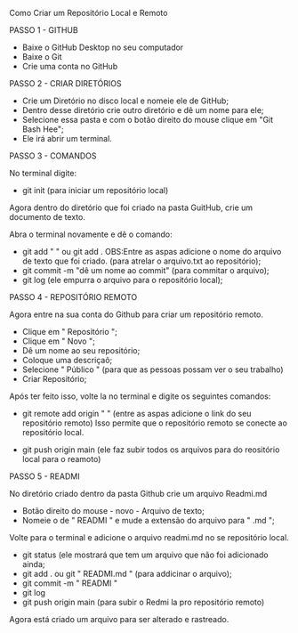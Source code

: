 Como Criar um Repositório Local e Remoto

PASSO 1 - GITHUB

- Baixe o GitHub Desktop no seu computador
- Baixe o Git
- Crie uma conta no GitHub

PASSO 2 - CRIAR DIRETÓRIOS

- Crie um Diretório no disco local e nomeie ele de GitHub;
- Dentro desse diretório crie outro diretório e dê um nome para ele;
- Selecione essa pasta e com o botão direito do mouse clique em "Git Bash Hee";
- Ele irá abrir um terminal.

PASSO 3 - COMANDOS

No terminal digite:
- git init (para iniciar um repositório local)

Agora dentro do diretório que foi criado na pasta GuitHub, crie um documento de texto.

Abra o terminal novamente e dê o comando:
- git add " " ou git add . OBS:Entre as aspas adicione o nome do arquivo de texto que foi criado. (para atrelar o arquivo.txt ao repositório);
- git commit -m "dê um nome ao commit" (para commitar o arquivo);
- git log (ele empurra o arquivo para o repositório local);

PASSO 4 - REPOSITÓRIO REMOTO

Agora entre na sua conta do Github para criar um repositório remoto.
- Clique em " Repositório ";
- Clique em " Novo ";
- Dê um nome ao seu repositório;
- Coloque uma descriçaõ;
- Selecione " Público " (para que as pessoas possam ver o seu trabalho)
- Criar Repositório;

Após ter feito isso, volte la no terminal e digite os seguintes comandos:
- git remote add origin " " (entre as aspas adicione o link do seu repositório remoto)
Isso permite que o repositório remoto se conecte ao repositório local.

- git push origin main (ele faz subir todos os arquivos para do reositório local para o reamoto)

PASSO 5 - READMI

No diretório criado dentro da pasta Github crie um arquivo Readmi.md
- Botão direito do mouse - novo - Arquivo de  texto;
- Nomeie o de " READMI " e mude a extensão do arquivo para " .md ";

Volte para o terminal e adicione o arquivo readmi.md no se repositório local.
- git status (ele mostrará que tem um arquivo que não foi adicionado ainda;
- git add . ou git " READMI.md " (para addicinar o arquivo);
- git commit -m " READMI "
- git log
- git push origin main (para subir o Redmi la pro repositório remoto)

Agora está criado um arquivo para ser alterado e rastreado.